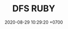 ---
layout: teamCard
permalink: /team/:title.html
categories: surjohto042024 norteMayo partido2 partido3  partido4 partido5 partido6 partido7 partido8 partido9 partido10 partido11 28
maincover: /assets/logos/DFS.png
puntosLJMAYO24: 6
date: 2020-08-29 10:29:20 +0700
title: DFS RUBY
tag: johto042024
color: black
puntosLJ202404: 12
grupo: sur
background: '#F16C38'
cover: /assets/backCard.png
team: DRAGONFLIES GAMING RUBY
ID: DFS
pj: 9
p1:  SOJ
r1: 3
bg1: bg-danger
rr1: 0
pp1: DFS RUBY
p2: DFS RUBY
r2: 0
rr2: 3
bg2: bg-danger
pp2: NO SMITE
p3:  DFS RUBY
r3: 1
bg3: bg-warning
rr3: 2
pp3: JAS
p4:  DFS RUBY
r4: 0
bg4: bg-danger
rr4: 3
pp4: DFS DMD
p5:  DFS RUBY
r5: 1
bg5: bg-warning
rr5: 2
pp5: T. SATISFACTION
p6:  DFS RUBY
r6: 0
bg6: bg-danger
rr6: 3
pp6: S.VANGUARD
p7:  DFS RUBY
pp7: HGO
p8:  DFS RUBY
r8: 1
rr8: 2 
bg8: bg-warning
pp8: HG REGIOS
p9:  DFS RUBY
r9: 3
bg9: bg-success
rr9: 0
pp9: ZODIAC
p10: DFS RUBY
r10: 0
rr10: 3
bg10: bg-danger
pp10: MBO
info: 28/05/24
hora: '22:20'
r11: 0
rr11: 0
p11:  DFS RUBY
pp11: LAST BREATH
---